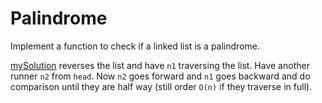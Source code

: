 # Palindrome

 Implement a function to check if a linked list is a palindrome.

 [mySolution](./palindrome/mySolution.cpp) reverses the list and have `n1` traversing the list. Have another runner `n2` from `head`. Now `n2` goes forward and `n1` goes backward and do comparison until they are half way (still order `O(n)` if they traverse in full).
